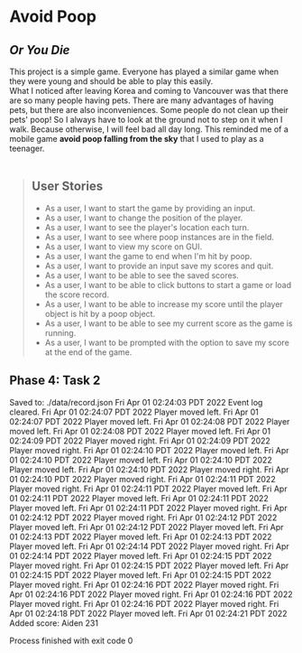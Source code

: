 # Avoid Poop

## *Or You Die*

This project is a simple game.
Everyone has played a similar game when they were young and should be able to play this easily. <br>
What I noticed after leaving Korea and coming to Vancouver was that
there are so many people having pets.
There are many advantages of having pets, but there are also inconveniences.
Some people do not clean up their pets' poop!
So I always have to look at the ground not to step on it when I walk.
Because otherwise, I will feel bad all day long.
This reminded me of a mobile game **avoid poop falling from the sky** that I used to play as a teenager. <br> <br>

> ## User Stories
>- As a user, I want to start the game by providing an input.
>- As a user, I want to change the position of the player.
>- As a user, I want to see the player's location each turn.
>- As a user, I want to see where poop instances are in the field.
>- As a user, I want to view my score on GUI.
>- As a user, I want the game to end when I'm hit by poop.
>- As a user, I want to provide an input save my scores and quit.
>- As a user, I want to be able to see the saved scores.
>- As a user, I want to be able to click buttons to start a game or load the score record.
>- As a user, I want to be able to increase my score until the player object is hit by a poop object.
>- As a user, I want to be able to see my current score as the game is running.
>- As a user, I want to be prompted with the option to save my score at the end of the game.

## Phase 4: Task 2
Saved to: ./data/record.json
Fri Apr 01 02:24:03 PDT 2022
Event log cleared.
Fri Apr 01 02:24:07 PDT 2022
Player moved left.
Fri Apr 01 02:24:07 PDT 2022
Player moved left.
Fri Apr 01 02:24:08 PDT 2022
Player moved left.
Fri Apr 01 02:24:08 PDT 2022
Player moved left.
Fri Apr 01 02:24:09 PDT 2022
Player moved right.
Fri Apr 01 02:24:09 PDT 2022
Player moved right.
Fri Apr 01 02:24:10 PDT 2022
Player moved left.
Fri Apr 01 02:24:10 PDT 2022
Player moved left.
Fri Apr 01 02:24:10 PDT 2022
Player moved left.
Fri Apr 01 02:24:10 PDT 2022
Player moved right.
Fri Apr 01 02:24:10 PDT 2022
Player moved right.
Fri Apr 01 02:24:11 PDT 2022
Player moved right.
Fri Apr 01 02:24:11 PDT 2022
Player moved left.
Fri Apr 01 02:24:11 PDT 2022
Player moved left.
Fri Apr 01 02:24:11 PDT 2022
Player moved left.
Fri Apr 01 02:24:11 PDT 2022
Player moved right.
Fri Apr 01 02:24:12 PDT 2022
Player moved right.
Fri Apr 01 02:24:12 PDT 2022
Player moved left.
Fri Apr 01 02:24:12 PDT 2022
Player moved left.
Fri Apr 01 02:24:13 PDT 2022
Player moved left.
Fri Apr 01 02:24:13 PDT 2022
Player moved left.
Fri Apr 01 02:24:14 PDT 2022
Player moved right.
Fri Apr 01 02:24:14 PDT 2022
Player moved left.
Fri Apr 01 02:24:15 PDT 2022
Player moved right.
Fri Apr 01 02:24:15 PDT 2022
Player moved left.
Fri Apr 01 02:24:15 PDT 2022
Player moved left.
Fri Apr 01 02:24:15 PDT 2022
Player moved right.
Fri Apr 01 02:24:16 PDT 2022
Player moved right.
Fri Apr 01 02:24:16 PDT 2022
Player moved right.
Fri Apr 01 02:24:16 PDT 2022
Player moved right.
Fri Apr 01 02:24:16 PDT 2022
Player moved right.
Fri Apr 01 02:24:18 PDT 2022
Player moved left.
Fri Apr 01 02:24:21 PDT 2022
Added score: Aiden 231

Process finished with exit code 0
